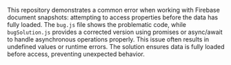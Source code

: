 This repository demonstrates a common error when working with Firebase document snapshots: attempting to access properties before the data has fully loaded.  The `bug.js` file shows the problematic code, while `bugSolution.js` provides a corrected version using promises or async/await to handle asynchronous operations properly. This issue often results in undefined values or runtime errors. The solution ensures data is fully loaded before access, preventing unexpected behavior.